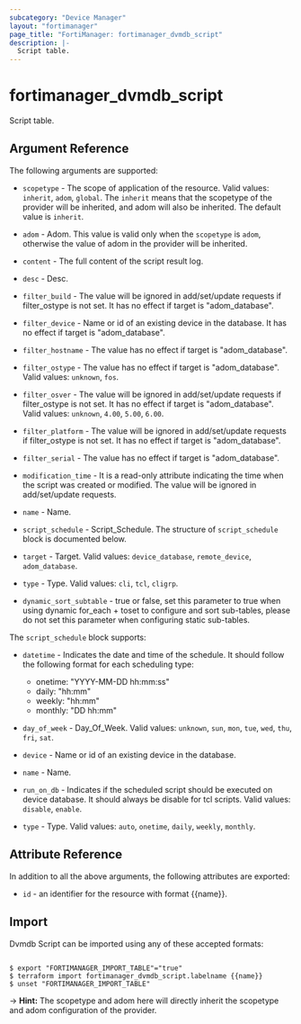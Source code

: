 ```yaml
---
subcategory: "Device Manager"
layout: "fortimanager"
page_title: "FortiManager: fortimanager_dvmdb_script"
description: |-
  Script table.
---
```


# fortimanager_dvmdb_script
Script table.

## Argument Reference


The following arguments are supported:

* `scopetype` - The scope of application of the resource. Valid values: `inherit`, `adom`, `global`. The `inherit` means that the scopetype of the provider will be inherited, and adom will also be inherited. The default value is `inherit`.
* `adom` - Adom. This value is valid only when the `scopetype` is `adom`, otherwise the value of adom in the provider will be inherited.

* `content` - The full content of the script result log.
* `desc` - Desc.
* `filter_build` - The value will be ignored in add/set/update requests if filter_ostype is not set. It has no effect if target is "adom_database".
* `filter_device` - Name or id of an existing device in the database. It has no effect if target is "adom_database".
* `filter_hostname` - The value has no effect if target is "adom_database".
* `filter_ostype` - The value has no effect if target is "adom_database". Valid values: `unknown`, `fos`.

* `filter_osver` - The value will be ignored in add/set/update requests if filter_ostype is not set. It has no effect if target is "adom_database". Valid values: `unknown`, `4.00`, `5.00`, `6.00`.

* `filter_platform` - The value will be ignored in add/set/update requests if filter_ostype is not set. It has no effect if target is "adom_database".
* `filter_serial` - The value has no effect if target is "adom_database".
* `modification_time` - It is a read-only attribute indicating the time when the script was created or modified. The value will be ignored in add/set/update requests.
* `name` - Name.
* `script_schedule` - Script_Schedule. The structure of `script_schedule` block is documented below.
* `target` - Target. Valid values: `device_database`, `remote_device`, `adom_database`.

* `type` - Type. Valid values: `cli`, `tcl`, `cligrp`.

* `dynamic_sort_subtable` - true or false, set this parameter to true when using dynamic for_each + toset to configure and sort sub-tables, please do not set this parameter when configuring static sub-tables.

The `script_schedule` block supports:

* `datetime` - Indicates the date and time of the schedule. It should follow the following format for each scheduling type:<ul><li>onetime: "YYYY-MM-DD hh:mm:ss"</li><li>daily: "hh:mm"</li><li>weekly: "hh:mm"</li><li>monthly: "DD hh:mm"</li></ul>
* `day_of_week` - Day_Of_Week. Valid values: `unknown`, `sun`, `mon`, `tue`, `wed`, `thu`, `fri`, `sat`.

* `device` - Name or id of an existing device in the database.
* `name` - Name.
* `run_on_db` - Indicates if the scheduled script should be executed on device database. It should always be disable for tcl scripts. Valid values: `disable`, `enable`.

* `type` - Type. Valid values: `auto`, `onetime`, `daily`, `weekly`, `monthly`.



## Attribute Reference

In addition to all the above arguments, the following attributes are exported:
* `id` - an identifier for the resource with format {{name}}.

## Import

Dvmdb Script can be imported using any of these accepted formats:
```

$ export "FORTIMANAGER_IMPORT_TABLE"="true"
$ terraform import fortimanager_dvmdb_script.labelname {{name}}
$ unset "FORTIMANAGER_IMPORT_TABLE"
```
-> **Hint:** The scopetype and adom here will directly inherit the scopetype and adom configuration of the provider.
